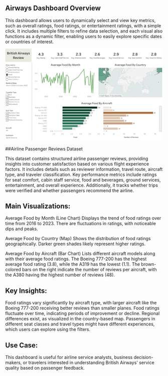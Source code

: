 ## Airways Dashboard Overview

This dashboard allows users to dynamically select and view key metrics, such as overall ratings, food ratings, or entertainment ratings, with a simple click. It includes multiple filters to refine data selection, and each visual also functions as a dynamic filter, enabling users to easily explore specific dates or countries of interest.

![alt text](https://github.com/kChe626/Airways-Visulazation-Dashboard-Tableau/blob/main/Dashboard.png)

##Airline Passenger Reviews Dataset

This dataset contains structured airline passenger reviews, providing insights into customer satisfaction based on various flight experience factors. It includes details such as reviewer information, travel route, aircraft type, and traveler classification. Key performance metrics include ratings for seat comfort, cabin staff service, food and beverages, ground services, entertainment, and overall experience. Additionally, it tracks whether trips were verified and whether passengers recommend the airline.



## Main Visualizations:

 Average Food by Month (Line Chart)
        Displays the trend of food ratings over time from 2016 to 2023.
        There are fluctuations in ratings, with noticeable dips and peaks.

Average Food by Country (Map)
        Shows the distribution of food ratings geographically.
        Darker green shades likely represent higher ratings.

 Average Food by Aircraft (Bar Chart)
        Lists different aircraft models along with their average food ratings.
        The Boeing 777-200 has the highest average food rating (3.8), while the A319 has the lowest (1.1).
        The brown-colored bars on the right indicate the number of reviews per aircraft, with the A380 having the highest number of reviews (48).

## Key Insights:

Food ratings vary significantly by aircraft type, with larger aircraft like the Boeing 777-200 receiving better reviews than smaller planes.
Food ratings fluctuate over time, indicating periods of improvement or decline.
Regional differences exist, as visualized in the country-based map.
Passengers in different seat classes and travel types might have different experiences, which users can explore using the filters.

## Use Case:

This dashboard is useful for airline service analysts, business decision-makers, or travelers interested in understanding British Airways' service quality based on passenger feedback.

